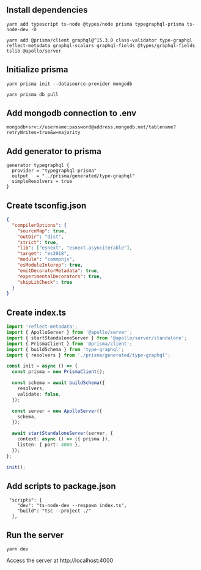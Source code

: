 ## Install dependencies

```
yarn add typescript ts-node @types/node prisma typegraphql-prisma ts-node-dev -D

yarn add @prisma/client graphql@^15.3.0 class-validator type-graphql reflect-metadata graphql-scalars graphql-fields @types/graphql-fields tslib @apollo/server
```

## Initialize prisma

```
yarn prisma init --datasource-provider mongodb

yarn prisma db pull
```

## Add mongodb connection to .env

```
mongodb+srv://username:password@address.mongodb.net/tablename?retryWrites=true&w=majority
```

## Add generator to prisma

```
generator typegraphql {
  provider = "typegraphql-prisma"
  output   = "../prisma/generated/type-graphql"
  simpleResolvers = true
}
```

## Create tsconfig.json

```json
{
  "compilerOptions": {
    "sourceMap": true,
    "outDir": "dist",
    "strict": true,
    "lib": ["esnext", "esnext.asynciterable"],
    "target": "es2018",
    "module": "commonjs",
    "esModuleInterop": true,
    "emitDecoratorMetadata": true,
    "experimentalDecorators": true,
    "skipLibCheck": true
  }
}

```

## Create index.ts

```ts
import 'reflect-metadata';
import { ApolloServer } from '@apollo/server';
import { startStandaloneServer } from '@apollo/server/standalone';
import { PrismaClient } from '@prisma/client';
import { buildSchema } from 'type-graphql';
import { resolvers } from './prisma/generated/type-graphql';

const init = async () => {
  const prisma = new PrismaClient();

  const schema = await buildSchema({
    resolvers,
    validate: false,
  });

  const server = new ApolloServer({
    schema,
  });

  await startStandaloneServer(server, {
    context: async () => ({ prisma }),
    listen: { port: 4000 },
  });
};

init();
```

## Add scripts to package.json

```
 "scripts": {
    "dev": "ts-node-dev --respawn index.ts",
    "build": "tsc --project ./"
  },
```

## Run the server

```
yarn dev
```
Access the server at http://localhost:4000
